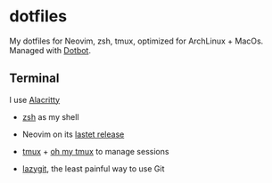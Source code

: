 # dotfiles

My dotfiles for Neovim, zsh, tmux, optimized for ArchLinux + MacOs. Managed with [Dotbot](https://github.com/anishathalye/dotbot).

## Terminal

I use [Alacritty](https://github.com/alacritty/alacritty)

- [zsh](https://www.zsh.org/) as my shell

- Neovim on its [lastet release](https://github.com/neovim/neovim/commits/master)


- [tmux](https://github.com/tmux/tmux) +
  [oh my tmux](https://github.com/gpakosz/.tmux) to manage sessions

- [lazygit](https://github.com/jesseduffield/lazygit), the least painful way to
  use Git